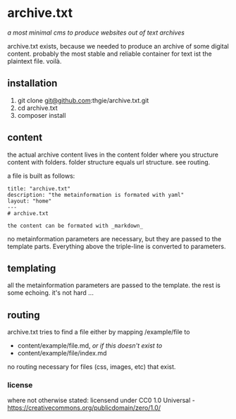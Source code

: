 # archive.txt
_a most minimal cms to produce websites out of text archives_

archive.txt exists, because we needed to produce an archive of some digital content. probably the most stable and reliable container for text ist the plaintext file. voilà.

## installation
1. git clone git@github.com:thgie/archive.txt.git
2. cd archive.txt
3. composer install

## content
the actual archive content lives in the content folder where you structure content with folders. folder structure equals url structure. see routing.

a file is built as follows:

```
title: "archive.txt"
description: "the metainformation is formated with yaml"
layout: "home"
---
# archive.txt

the content can be formated with _markdown_
```

no metainformation parameters are necessary, but they are passed to the template parts. Everything above the triple-line is converted to parameters.

## templating
all the metainformation parameters are passed to the template. the rest is some echoing. it's not hard ...

## routing
archive.txt tries to find a file either by mapping /example/file to

- content/example/file.md, _or if this doesn't exist to_
- content/example/file/index.md

no routing necessary for files (css, images, etc) that exist.


### license
where not otherwise stated: licensend under CC0 1.0 Universal - https://creativecommons.org/publicdomain/zero/1.0/
